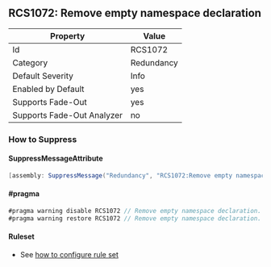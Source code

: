 ## RCS1072: Remove empty namespace declaration

Property | Value
--- | --- 
Id | RCS1072
Category | Redundancy
Default Severity | Info
Enabled by Default | yes
Supports Fade-Out | yes
Supports Fade-Out Analyzer | no

### How to Suppress

#### SuppressMessageAttribute

```csharp
[assembly: SuppressMessage("Redundancy", "RCS1072:Remove empty namespace declaration.", Justification = "<Pending>")]
```

#### \#pragma

```csharp
#pragma warning disable RCS1072 // Remove empty namespace declaration.
#pragma warning restore RCS1072 // Remove empty namespace declaration.
```

#### Ruleset

* See [how to configure rule set](../HowToConfigureAnalyzers.md)

